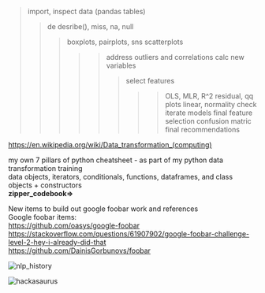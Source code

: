 > import, inspect data (pandas tables)
>> de desribe(), miss, na, null
>>> boxplots, pairplots, sns scatterplots
>>>>> address outliers and correlations
>>>>> calc new variables
>>>>>> select features
>>>>>>>> OLS, MLR, R^2
>>>>>>> residual, qq plots
>>>>>> linear, normality check
>>>>> iterate models
>>>> final feature selection
>> confusion matric
> final recommendations








https://en.wikipedia.org/wiki/Data_transformation_(computing)  

my own 7 pillars of python cheatsheet - as part of my python data transformation training  
data objects, iterators, conditionals, functions, dataframes, and class objects + constructors  
**zipper_codebook=>**

New items to build out google foobar work and references  
Google foobar items:  
https://github.com/oasys/google-foobar  
https://stackoverflow.com/questions/61907902/google-foobar-challenge-level-2-hey-i-already-did-that  
https://github.com/DainisGorbunovs/foobar

![nlp_history](https://user-images.githubusercontent.com/59778456/198143553-66ba1451-6259-40cf-ae24-4696658123b5.JPG)

![hackasaurus](https://user-images.githubusercontent.com/59778456/198143569-aa91db57-cb0e-4282-b161-689ed472ce42.JPG)
